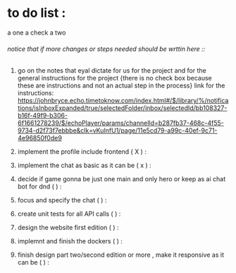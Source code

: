 # to do list : 
a one a check a two
###### notice that if more changes or steps needed should be wrttin here :: 

1. go on the notes that eyal dictate for us for the project and for the general instructions for the project {there is no check box because these are instructions and not an actual step in the process}
link for the instructions: 
https://johnbryce.echo.timetoknow.com/index.html#/$/library/%/notifications/isInboxExpanded/true/selectedFolder/inbox/selectedId/bb108327-b16f-49f9-b306-6f1661278239/$/echoPlayer/params/channelId=b287fb37-468c-4f55-9734-d2f73f7ebbbe&clk=vKuInfU1/page/11e5cd79-a99c-40ef-9c71-4e96850f0de9
 
2. implement the profile include frontend ( X ) :

3. implement the chat as basic as it can be ( x ) : 

4. decide if game gonna be just one main and only hero or keep as ai chat bot for dnd ( ) :

5. focus and specify the chat ( ) :

6. create unit tests for all API calls ( ) :

7. design the website first edition ( ) :

8. implemnt and finish the dockers ( ) :

9. finish design part two/second edition or more , make it responsive as it can be ( ) :  